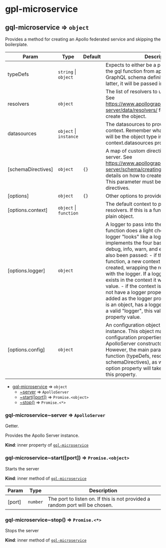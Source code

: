 # gpl-microservice

<a name="module_gql-microservice"></a>

## gql-microservice ⇒ <code>object</code>
Provides a method for creating an Apollo federated service and skipping the boilerplate.


| Param | Type | Default | Description |
| --- | --- | --- | --- |
| typeDefs | <code>string</code> \| <code>object</code> |  | Expects to either be a plain object created by the gql function from apollo-server, or a GraphQL schema definition string. If the latter, it will be passed into the gql function. |
| resolvers | <code>object</code> |  | The list of resolvers to use in the services. See https://www.apollographql.com/docs/apollo-server/data/resolvers/ for details on how to create the object. |
| datasources | <code>object</code> \| <code>instance</code> |  | The datasources to provide in a resolver's context. Remember what you pass as that will be the object type in the context.datasources property. |
| [schemaDirectives] | <code>object</code> | <code>{}</code> | A map of custom directives to use in the server. See https://www.apollographql.com/docs/apollo-server/schema/creating-directives/ for details on how to create custom directives. This parameter must be a plain object of the directives. |
| [options] | <code>object</code> | <code>{}</code> | Other options to provide to the server |
| [options.context] | <code>object</code> \| <code>function</code> |  | The default context to provide to the resolvers. If this is a function, it must return a plain object. |
| [options.logger] | <code>object</code> |  | A logger to pass into the context. The function does a light check to see if the logger "looks" like a logger (i.e.: it implements the four basic log functions: debug, info, warn, and error). If a context has also been passed: - if the context is a function, a new context function will be created, wrapping the results of old function with the logger. If a logger property already exists in the context it will overwrite this value. - if the context is an object and does not have a logger property, this value will be added as the logger property. - if the context is an object, has a logger property, but it isn't a valid "logger", this value will replace that property value. |
| [options.config] | <code>object</code> |  | An configuration object to pass to the server instance. This object may contain any other configuration properties that the ApolloServer constructor will consume. However, the main parameters passed to this function (typeDefs, resolvers, datasources, schemaDirectives), as well as the context option property will take precedence over this property. |


* [gql-microservice](#module_gql-microservice) ⇒ <code>object</code>
    * [~server](#module_gql-microservice..server) ⇒ <code>ApolloServer</code>
    * [~start([port])](#module_gql-microservice..start) ⇒ <code>Promise.&lt;object&gt;</code>
    * [~stop()](#module_gql-microservice..stop) ⇒ <code>Promise.&lt;\*&gt;</code>

<a name="module_gql-microservice..server"></a>

### gql-microservice~server ⇒ <code>ApolloServer</code>
Getter.Provides the Apollo Server instance.

**Kind**: inner property of [<code>gql-microservice</code>](#module_gql-microservice)  
<a name="module_gql-microservice..start"></a>

### gql-microservice~start([port]) ⇒ <code>Promise.&lt;object&gt;</code>
Starts the server

**Kind**: inner method of [<code>gql-microservice</code>](#module_gql-microservice)  

| Param | Type | Description |
| --- | --- | --- |
| [port] | <code>number</code> | The port to listen on. If this is not provided a random port will be chosen. |

<a name="module_gql-microservice..stop"></a>

### gql-microservice~stop() ⇒ <code>Promise.&lt;\*&gt;</code>
Stops the server

**Kind**: inner method of [<code>gql-microservice</code>](#module_gql-microservice)  
